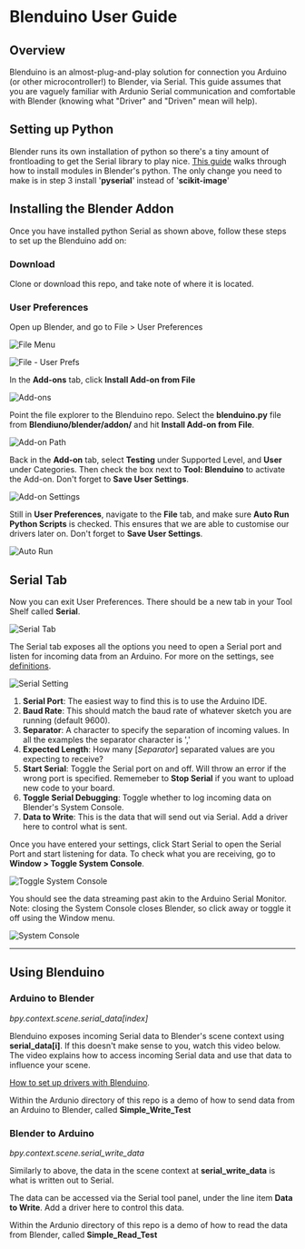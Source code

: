 # Blenduino User Guide

## Overview

Blenduino is an almost-plug-and-play solution for connection you Arduino (or other microcontroller!) to Blender, via Serial. This guide assumes that you are vaguely familiar with Ardunio Serial communication and comfortable with Blender (knowing what "Driver" and "Driven" mean will help).

## Setting up Python
Blender runs its own installation of python so there's a tiny amount of frontloading to get the Serial library to play nice. [This guide](http://www.codeplastic.com/2019/03/12/how-to-install-python-modules-in-blender/) walks through how to install modules in Blender's python. The only change you need to make is in step 3 install '**pyserial**' instead of '**scikit-image**'

## Installing the Blender Addon
Once you have installed python Serial as shown above, follow these steps to set up the Blenduino add on:

### Download
Clone or download this repo, and take note of where it is located.

### User Preferences
Open up Blender, and go to File > User Preferences

![File Menu](img/001-file.JPG?raw=true "File")

![File - User Prefs](img/002-file-menu.JPG?raw=true "User Prefs")

In the **Add-ons** tab, click **Install Add-on from File**

![Add-ons](img/003-install.JPG?raw=true "Add-ons")

Point the file explorer to the Blenduino repo. Select the **blenduino.py** file from **Blendiuno/blender/addon/** and hit **Install Add-on from File**.

![Add-on Path](img/004-install-file.JPG?raw=true "Add-on Path")

Back in the **Add-on** tab, select **Testing** under Supported Level, and **User** under Categories. Then check the box next to **Tool: Blenduino** to activate the Add-on. Don't forget to **Save User Settings**.

![Add-on Settings](img/005-install-testing.JPG?raw=true "Add-on Settings")

Still in **User Preferences**, navigate to the **File** tab, and make sure **Auto Run Python Scripts** is checked. This ensures that we are able to customise our drivers later on. Don't forget to **Save User Settings**.

![Auto Run](img/005-auto-execute.JPG?raw=true "Auto Run")

## Serial Tab

Now you can exit User Preferences. There should be a new tab in your Tool Shelf called **Serial**.

![Serial Tab](img/006-serial-tab.JPG?raw=true "Serial Tab")

The Serial tab exposes all the options you need to open a Serial port and listen for incoming data from an Arduino. For more on the settings, see [definitions](definitions.md).

![Serial Setting](img/007-settings.JPG?raw=true "Serial Settings")

1. **Serial Port**: The easiest way to find this is to use the Arduino IDE.
2. **Baud Rate**: This should match the baud rate of whatever sketch you are running (default 9600).
3. **Separator**: A character to specify the separation of incoming values. In all the examples the separator character is ','
4. **Expected Length**: How many [*Separator*] separated values are you expecting to receive?
5. **Start Serial**: Toggle the Serial port on and off. Will throw an error if the wrong port is specified. Rememeber to **Stop Serial** if you want to upload new code to your board.
6. **Toggle Serial Debugging**: Toggle whether to log incoming data on Blender's System Console.
7. **Data to Write**: This is the data that will send out via Serial. Add a driver here to control what is sent. 

Once you have entered your settings, click Start Serial to open the Serial Port and start listening for data. To check what you are receiving, go to **Window > Toggle System Console**.

![Toggle System Console](img/008-console.JPG?raw=true "Toggle System Console")

You should see the data streaming past akin to the Arduino Serial Monitor. Note: closing the System Console closes Blender, so click away or toggle it off using the Window menu.

![System Console](img/009-serial-console.JPG?raw=true "System Console")

---

## Using Blenduino

### Arduino to Blender

*bpy.context.scene.serial_data[index]*

Blenduino exposes incoming Serial data to Blender's scene context using **serial_data[i]**. If this doesn't make sense to you, watch this video below. The video explains how to access incoming Serial data and use that data to influence your scene.

[How to set up drivers with Blenduino](https://youtu.be/yBkZgEqRoPI).

Within the Ardunio directory of this repo is a demo of how to send data from an Arduino to Blender, called **Simple_Write_Test**

### Blender to Arduino

*bpy.context.scene.serial_write_data*

Similarly to above, the data in the scene context at **serial_write_data** is what is written out to Serial. 

The data can be accessed via the Serial tool panel, under the line item **Data to Write**. Add a driver here to control this data.

Within the Ardunio directory of this repo is a demo of how to read the data from Blender, called **Simple_Read_Test**
